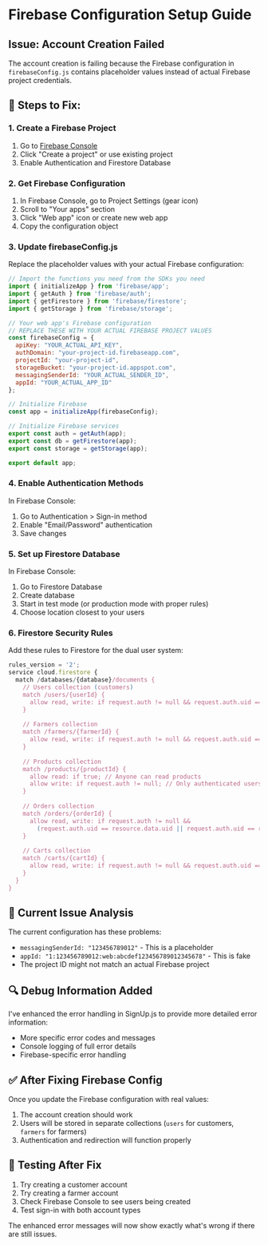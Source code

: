 # Firebase Configuration Setup Guide

## Issue: Account Creation Failed

The account creation is failing because the Firebase configuration in `firebaseConfig.js` contains placeholder values instead of actual Firebase project credentials.

## 🔧 Steps to Fix:

### 1. Create a Firebase Project
1. Go to [Firebase Console](https://console.firebase.google.com/)
2. Click "Create a project" or use existing project
3. Enable Authentication and Firestore Database

### 2. Get Firebase Configuration
1. In Firebase Console, go to Project Settings (gear icon)
2. Scroll to "Your apps" section
3. Click "Web app" icon or create new web app
4. Copy the configuration object

### 3. Update firebaseConfig.js
Replace the placeholder values with your actual Firebase configuration:

```javascript
// Import the functions you need from the SDKs you need
import { initializeApp } from 'firebase/app';
import { getAuth } from 'firebase/auth';
import { getFirestore } from 'firebase/firestore';
import { getStorage } from 'firebase/storage';

// Your web app's Firebase configuration
// REPLACE THESE WITH YOUR ACTUAL FIREBASE PROJECT VALUES
const firebaseConfig = {
  apiKey: "YOUR_ACTUAL_API_KEY",
  authDomain: "your-project-id.firebaseapp.com",
  projectId: "your-project-id",
  storageBucket: "your-project-id.appspot.com",
  messagingSenderId: "YOUR_ACTUAL_SENDER_ID",
  appId: "YOUR_ACTUAL_APP_ID"
};

// Initialize Firebase
const app = initializeApp(firebaseConfig);

// Initialize Firebase services
export const auth = getAuth(app);
export const db = getFirestore(app);
export const storage = getStorage(app);

export default app;
```

### 4. Enable Authentication Methods
In Firebase Console:
1. Go to Authentication > Sign-in method
2. Enable "Email/Password" authentication
3. Save changes

### 5. Set up Firestore Database
In Firebase Console:
1. Go to Firestore Database
2. Create database
3. Start in test mode (or production mode with proper rules)
4. Choose location closest to your users

### 6. Firestore Security Rules
Add these rules to Firestore for the dual user system:

```javascript
rules_version = '2';
service cloud.firestore {
  match /databases/{database}/documents {
    // Users collection (customers)
    match /users/{userId} {
      allow read, write: if request.auth != null && request.auth.uid == userId;
    }
    
    // Farmers collection
    match /farmers/{farmerId} {
      allow read, write: if request.auth != null && request.auth.uid == farmerId;
    }
    
    // Products collection
    match /products/{productId} {
      allow read: if true; // Anyone can read products
      allow write: if request.auth != null; // Only authenticated users can write
    }
    
    // Orders collection
    match /orders/{orderId} {
      allow read, write: if request.auth != null && 
        (request.auth.uid == resource.data.uid || request.auth.uid == resource.data.farmerId);
    }
    
    // Carts collection
    match /carts/{cartId} {
      allow read, write: if request.auth != null && request.auth.uid == resource.data.uid;
    }
  }
}
```

## 🚨 Current Issue Analysis

The current configuration has these problems:
- `messagingSenderId: "123456789012"` - This is a placeholder
- `appId: "1:123456789012:web:abcdef123456789012345678"` - This is fake
- The project ID might not match an actual Firebase project

## 🔍 Debug Information Added

I've enhanced the error handling in SignUp.js to provide more detailed error information:
- More specific error codes and messages
- Console logging of full error details
- Firebase-specific error handling

## ✅ After Fixing Firebase Config

Once you update the Firebase configuration with real values:
1. The account creation should work
2. Users will be stored in separate collections (`users` for customers, `farmers` for farmers)
3. Authentication and redirection will function properly

## 🧪 Testing After Fix

1. Try creating a customer account
2. Try creating a farmer account  
3. Check Firebase Console to see users being created
4. Test sign-in with both account types

The enhanced error messages will now show exactly what's wrong if there are still issues.
